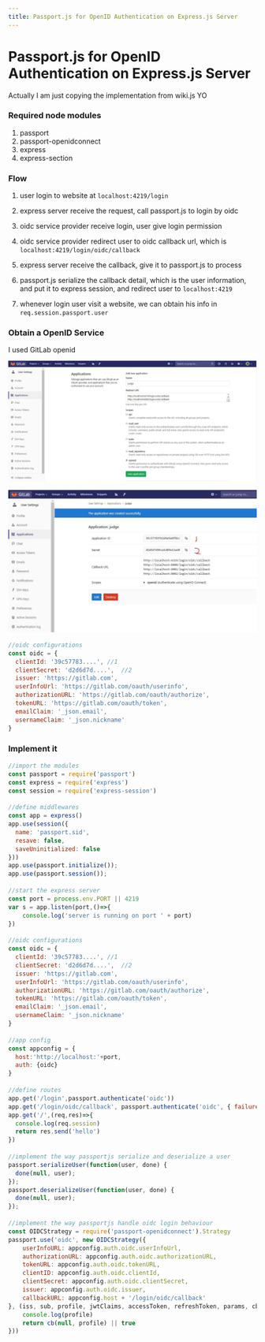 ```yaml
---
title: Passport.js for OpenID Authentication on Express.js Server
---
```


# Passport.js for OpenID Authentication on Express.js Server

Actually I am just copying the implementation from wiki.js YO

### Required node modules

1. passport
2. passport-openidconnect
3. express
4. express-section

### Flow

1. user login to website at `localhost:4219/login`

2. express server receive the request, call passport.js to login by oidc
3. oidc service provider receive login, user give login permission
4. oidc service provider redirect user to oidc callback url, which is `localhost:4219/login/oidc/callback`
5. express server receive the callback, give it to passport.js to process
6. passport.js serialize the callback detail, which is the user information, and put it to express session, and redirect user to `localhost:4219`
7. whenever login user visit a website, we can obtain his info in `req.session.passport.user`

### Obtain a OpenID Service

I used GitLab openid

![img](img/openid1.JPG)

![img](img/openid2.JPG)

```js
//oidc configurations
const oidc = {
  clientId: '39c57783....', //1
  clientSecret: 'd2d6d7d....',  //2
  issuer: 'https://gitlab.com',
  userInfoUrl: 'https://gitlab.com/oauth/userinfo',
  authorizationURL: 'https://gitlab.com/oauth/authorize',
  tokenURL: 'https://gitlab.com/oauth/token',
  emailClaim: '_json.email',
  usernameClaim: '_json.nickname'
}
```



### Implement it

```js
//import the modules
const passport = require('passport')
const express = require('express')
const session = require('express-session')

//define middlewares
const app = express()
app.use(session({
  name: 'passport.sid',
  resave: false,
  saveUninitialized: false
}))
app.use(passport.initialize());
app.use(passport.session());

//start the express server
const port = process.env.PORT || 4219
var s = app.listen(port,()=>{
	console.log('server is running on port ' + port)
})

//oidc configurations
const oidc = {
  clientId: '39c57783....', //1
  clientSecret: 'd2d6d7d....',  //2
  issuer: 'https://gitlab.com',
  userInfoUrl: 'https://gitlab.com/oauth/userinfo',
  authorizationURL: 'https://gitlab.com/oauth/authorize',
  tokenURL: 'https://gitlab.com/oauth/token',
  emailClaim: '_json.email',
  usernameClaim: '_json.nickname'
}

//app config
const appconfig = {
  host:'http://localhost:'+port,
  auth: {oidc}
}

//define routes
app.get('/login',passport.authenticate('oidc'))
app.get('/login/oidc/callback', passport.authenticate('oidc', { failureRedirect: '/', successRedirect: '/' }))
app.get('/',(req,res)=>{
  console.log(req.session)
  return res.send('hello')
})

//implement the way passportjs serialize and deserialize a user
passport.serializeUser(function(user, done) {
  done(null, user);
});
passport.deserializeUser(function(user, done) {
  done(null, user);
});

//implement the way passportjs handle oidc login behaviour
const OIDCStrategy = require('passport-openidconnect').Strategy
passport.use('oidc', new OIDCStrategy({
    userInfoURL: appconfig.auth.oidc.userInfoUrl,
    authorizationURL: appconfig.auth.oidc.authorizationURL,
    tokenURL: appconfig.auth.oidc.tokenURL,
    clientID: appconfig.auth.oidc.clientId,
    clientSecret: appconfig.auth.oidc.clientSecret,
    issuer: appconfig.auth.oidc.issuer,
    callbackURL: appconfig.host + '/login/oidc/callback'
}, (iss, sub, profile, jwtClaims, accessToken, refreshToken, params, cb) => {
    console.log(profile)
    return cb(null, profile) || true
}))
```

